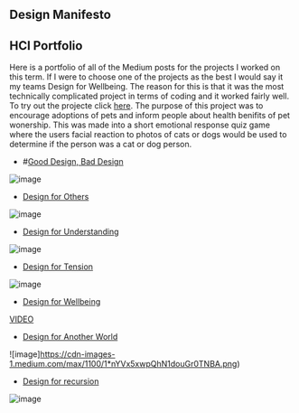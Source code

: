 ## Design Manifesto



## HCI Portfolio 

Here is a portfolio of all of the Medium posts for the projects I worked on this term. If I were to choose one of the projects as the best I would say it my teams Design for Wellbeing. The reason for this is that it was the most technically complicated project in terms of coding and it worked fairly well. To try out the projecte click [here](https://brcoll.github.io/DesignForWellbeing/). The purpose of this project was to encourage adoptions of pets and inform people about health benifits of pet wonership. This was made into a short emotional response quiz game where the users facial reaction to photos of cats or dogs would be used to determine if the person was a cat or dog person. 

- #[Good Design, Bad Design](https://medium.com/@nxgamarra/good-design-bad-design-ab062df17c6b)

![image](https://cdn-images-1.medium.com/max/1100/1*nYVx5xwpQhN1douGr0TNBA.png)

- [Design for Others](https://medium.com/@cormac.collier/design-for-feedback-c212af828ccc)

![image](https://cdn-images-1.medium.com/max/440/0*JFqXXOjzzLyilelS.)

- [Design for Understanding](https://medium.com/@tiffanykayo96/design-for-understanding-billionaire-data-b04b9f6ba220)

![image](https://cdn-images-1.medium.com/max/1100/1*4zY-w2ANF6-_k4W5ugnLYw.png)

- [Design for Tension](https://medium.com/@nxgamarra/design-for-tension-c81434e5096c)

![image](https://cdn-images-1.medium.com/max/880/1*58TTNqsCFfZFZZnP77n3zQ.png)

- [Design for Wellbeing](https://medium.com/@ilanazeldin/design-for-wellbeing-7cc8d2f7a9a7)

[VIDEO](https://youtu.be/jjCbuyv5IR8)

- [Design for Another World](https://niko1499.github.io/Design-Manifesto/)

![image]https://cdn-images-1.medium.com/max/1100/1*nYVx5xwpQhN1douGr0TNBA.png)

- [Design for recursion](https://niko1499.github.io/Design-Manifesto/)

![image](https://cdn-images-1.medium.com/max/1100/1*nYVx5xwpQhN1douGr0TNBA.png)




















